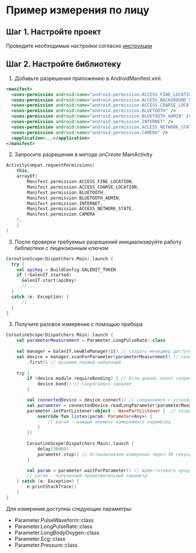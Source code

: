 # Пример измерения по лицу

## Шаг 1. Настройте проект
Проведите необходимые настройки согласно [инструкции](../getstarted.md)

## Шаг 2. Настройте библиотеку
1. Добавьте разрешения приложению в AndroidManifest.xml:
```xml
<manifest>
  <uses-permission android:name="android.permission.ACCESS_FINE_LOCATION" />
  <uses-permission android:name="android.permission.ACCESS_BACKGROUND_LOCATION" />
  <uses-permission android:name="android.permission.ACCESS_COARSE_LOCATION" />
  <uses-permission android:name="android.permission.BLUETOOTH" />
  <uses-permission android:name="android.permission.BLUETOOTH_ADMIN" />
  <uses-permission android:name="android.permission.INTERNET" />
  <uses-permission android:name="android.permission.ACCESS_NETWORK_STATE" />
  <uses-permission android:name="android.permission.CAMERA" />
  <application>...</application>
</manifest>
```
2. Запросите разрешения в методе _onCreate_ MainActivity
```kotlin
ActivityCompat.requestPermissions(
    this,
    arrayOf(
        Manifest.permission.ACCESS_FINE_LOCATION,
        Manifest.permission.ACCESS_COARSE_LOCATION,
        Manifest.permission.BLUETOOTH,
        Manifest.permission.BLUETOOTH_ADMIN,
        Manifest.permission.INTERNET,
        Manifest.permission.ACCESS_NETWORK_STATE,
        Manifest.permission.CAMERA
    ),
    1
)
```   
3. После проверки требуемых разрешений инициализируйте работу библиотеки с лицензионным ключом
```kotlin
CoroutineScope(Dispatchers.Main).launch {
  try {
    val apiKey = BuildConfig.GALENIT_TOKEN
    if (!GalenIT.started)
      GalenIT.start(apiKey)
      // ...
  }
  catch (e: Exception) {
      // ...
  }
}
```
3. Получите разовое измерение с помощью прибора
```kotlin
CoroutineScope(Dispatchers.Main).launch {
    val parameterMeasurement = Parameter.LongPulseRate::class
    
    val manager = GalenIT.newBleManager(it) // создать менеджер доступных BLE-устройств
    val device = manager.scanForParameter(parameterMeasurement) // сканировать эфир по устройствам измеряющих параметр пульса
        .first() // возьмем первый найденный
    
    try {
        if (device.module.requireBonding) { // Если девайс хочет сопряжения
            device.bond() // Сопрягаемся заранее
        }

        val connectedDevice = device.connect() // соединяемся с устройством
        val parameter = connectedDevice.readLongParameter(parameterMeasurement) // начинаем измерение продолжительного параметра
        parameter.setPartListener(object : WavePartListener {  // создаем слушатель
            override fun listen(param: Parameter<Any>) {
                // param - каждый элемент измеряемого параметра
            }
        })
        
        CoroutineScope(Dispatchers.Main).launch {
            delay(30000)
            parameter.stop() // Останавливаем измерение через 30 секунд
        } 

        val param = parameter.waitForParameter() // ждём готового продолжительного параметра
        // param - полученный продолжительный параметр
    } catch (e: Exception) {
        e.printStackTrace()
    }
}
```
Для измерения доступны следующие параметры:
- Parameter.PulseWaveform::class
- Parameter.LongPulseRate::class
- Parameter.LongBodyOxygen::class
- Parameter.Ecg::class
- Parameter.Pressure::class
